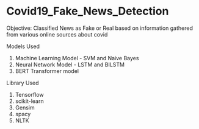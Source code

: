 # Covid19_Fake_News_Detection
Objective:
Classified News as Fake or Real based on information gathered from various online sources about covid

Models Used 
1. Machine Learning Model - SVM and Naive Bayes
1. Neural Network Model - LSTM and BILSTM 
2. BERT Transformer model 

Library Used 
1. Tensorflow
2. scikit-learn
3. Gensim
4. spacy
5. NLTK


